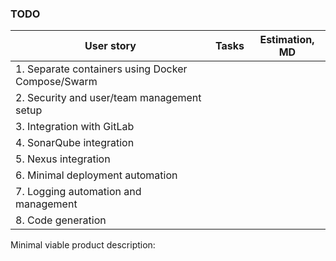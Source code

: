 ### TODO 

| User story                                             | Tasks                               | Estimation, MD                 | 
| ------------------------------------------------------ | ----------------------------------- | ------------------------------ |
| 1. Separate containers using Docker Compose/Swarm      |                                     |                                |
| 2. Security and user/team management setup             |                                     |                                |
| 3. Integration with GitLab                             |                                     |                                |
| 4. SonarQube integration                               |                                     |                                |
| 5. Nexus integration                                   |                                     |                                |
| 6. Minimal deployment automation                       |                                     |                                |
| 7. Logging automation and management                   |                                     |                                |
| 8. Code generation                                     |                                     |                                |


Minimal viable product description:
